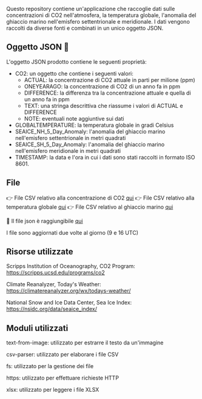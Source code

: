 
Questo repository contiene un'applicazione che raccoglie dati sulle concentrazioni di CO2 nell'atmosfera, la temperatura globale, l'anomalia del ghiaccio marino nell'emisfero settentrionale e meridionale. I dati vengono raccolti da diverse fonti e combinati in un unico oggetto JSON.

## Oggetto JSON 🚀
L'oggetto JSON prodotto contiene le seguenti proprietà:

- CO2: un oggetto che contiene i seguenti valori:
  - ACTUAL: la concentrazione di CO2 attuale in parti per milione (ppm)
  - ONEYEARAGO: la concentrazione di CO2 di un anno fa in ppm
  - DIFFERENCE: la differenza tra la concentrazione attuale e quella di un anno fa in ppm
  - TEXT: una stringa descrittiva che riassume i valori di ACTUAL e DIFFERENCE
  - NOTE: eventuali note aggiuntive sui dati
- GLOBALTEMPERATURE: la temperatura globale in gradi Celsius
- SEAICE_NH_5_Day_Anomaly: l'anomalia del ghiaccio marino nell'emisfero settentrionale in metri quadrati
- SEAICE_SH_5_Day_Anomaly: l'anomalia del ghiaccio marino nell'emisfero meridionale in metri quadrati
- TIMESTAMP: la data e l'ora in cui i dati sono stati raccolti in formato ISO 8601.

## File

👉 File CSV relativo alla concentrazione di CO2 [qui](https://enbifa.github.io/Dati_Climatici/CO2data.csv) 
👉 File CSV relativo alla temperatura globale [qui](https://enbifa.github.io/Dati_Climatici/TEMPedata.csv) 
👉 File CSV relativo al ghiaccio marino [qui](https://enbifa.github.io/Dati_Climatici/SEAICEdata.csv) 

👊 Il file json è raggiungibile [qui](https://enbifa.github.io/Dati_Climatici/data.json) 

I file sono aggiornati due volte al giorno (9 e 16 UTC)
## Risorse utilizzate
Scripps Institution of Oceanography, CO2 Program: https://scripps.ucsd.edu/programs/co2

Climate Reanalyzer, Today's Weather: https://climatereanalyzer.org/wx/todays-weather/

National Snow and Ice Data Center, Sea Ice Index: https://nsidc.org/data/seaice_index/

## Moduli utilizzati
text-from-image: utilizzato per estrarre il testo da un'immagine

csv-parser: utilizzato per elaborare i file CSV

fs: utilizzato per la gestione dei file

https: utilizzato per effettuare richieste HTTP

xlsx: utilizzato per leggere i file XLSX
